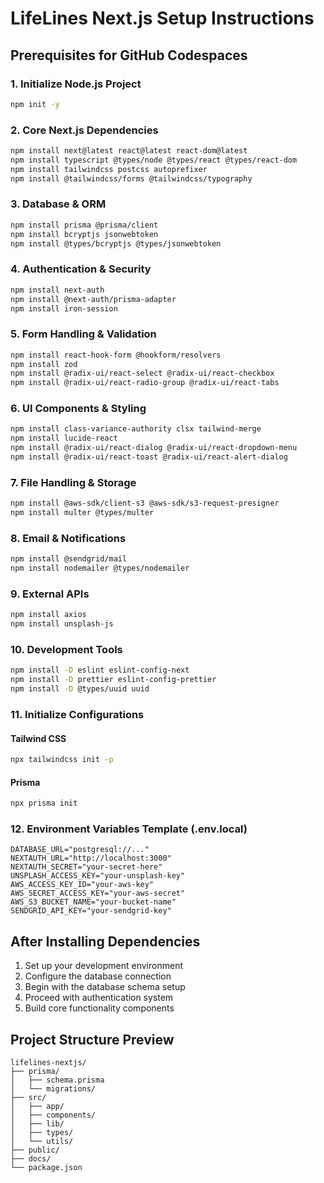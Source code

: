 # LifeLines Next.js Setup Instructions

## Prerequisites for GitHub Codespaces

### 1. Initialize Node.js Project
```bash
npm init -y
```

### 2. Core Next.js Dependencies
```bash
npm install next@latest react@latest react-dom@latest
npm install typescript @types/node @types/react @types/react-dom
npm install tailwindcss postcss autoprefixer
npm install @tailwindcss/forms @tailwindcss/typography
```

### 3. Database & ORM
```bash
npm install prisma @prisma/client
npm install bcryptjs jsonwebtoken
npm install @types/bcryptjs @types/jsonwebtoken
```

### 4. Authentication & Security
```bash
npm install next-auth
npm install @next-auth/prisma-adapter
npm install iron-session
```

### 5. Form Handling & Validation
```bash
npm install react-hook-form @hookform/resolvers
npm install zod
npm install @radix-ui/react-select @radix-ui/react-checkbox
npm install @radix-ui/react-radio-group @radix-ui/react-tabs
```

### 6. UI Components & Styling
```bash
npm install class-variance-authority clsx tailwind-merge
npm install lucide-react
npm install @radix-ui/react-dialog @radix-ui/react-dropdown-menu
npm install @radix-ui/react-toast @radix-ui/react-alert-dialog
```

### 7. File Handling & Storage
```bash
npm install @aws-sdk/client-s3 @aws-sdk/s3-request-presigner
npm install multer @types/multer
```

### 8. Email & Notifications
```bash
npm install @sendgrid/mail
npm install nodemailer @types/nodemailer
```

### 9. External APIs
```bash
npm install axios
npm install unsplash-js
```

### 10. Development Tools
```bash
npm install -D eslint eslint-config-next
npm install -D prettier eslint-config-prettier
npm install -D @types/uuid uuid
```

### 11. Initialize Configurations

#### Tailwind CSS
```bash
npx tailwindcss init -p
```

#### Prisma
```bash
npx prisma init
```

### 12. Environment Variables Template (.env.local)
```
DATABASE_URL="postgresql://..."
NEXTAUTH_URL="http://localhost:3000"
NEXTAUTH_SECRET="your-secret-here"
UNSPLASH_ACCESS_KEY="your-unsplash-key"
AWS_ACCESS_KEY_ID="your-aws-key"
AWS_SECRET_ACCESS_KEY="your-aws-secret"
AWS_S3_BUCKET_NAME="your-bucket-name"
SENDGRID_API_KEY="your-sendgrid-key"
```

## After Installing Dependencies

1. Set up your development environment
2. Configure the database connection
3. Begin with the database schema setup
4. Proceed with authentication system
5. Build core functionality components

## Project Structure Preview
```
lifelines-nextjs/
├── prisma/
│   ├── schema.prisma
│   └── migrations/
├── src/
│   ├── app/
│   ├── components/
│   ├── lib/
│   ├── types/
│   └── utils/
├── public/
├── docs/
└── package.json
```
